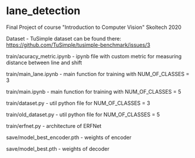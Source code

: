 # lane_detection
Final Project of course "Introduction to Computer Vision" Skoltech 2020

Dataset - TuSimple dataset can be found there: https://github.com/TuSimple/tusimple-benchmark/issues/3


train/acuracy_metric.ipynb - ipynb file with custom metric for measuring distance between line and shift


train/main_lane.ipynb - main function for training with NUM_OF_CLASSES = 3


train/main.ipynb - main function for training with NUM_OF_CLASSES = 5


train/dataset.py - util python file for NUM_OF_CLASSES = 3


train/old_dataset.py - util python file for NUM_OF_CLASSES = 5


train/erfnet.py - architecture of ERFNet


save/model_best_encoder.pth - weights of encoder


save/model_best.pth - weights of decoder


